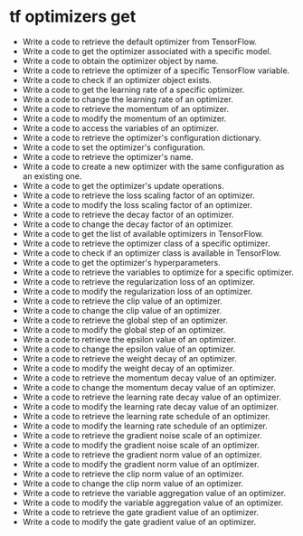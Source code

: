 # tf optimizers get

- Write a code to retrieve the default optimizer from TensorFlow.
- Write a code to get the optimizer associated with a specific model.
- Write a code to obtain the optimizer object by name.
- Write a code to retrieve the optimizer of a specific TensorFlow variable.
- Write a code to check if an optimizer object exists.
- Write a code to get the learning rate of a specific optimizer.
- Write a code to change the learning rate of an optimizer.
- Write a code to retrieve the momentum of an optimizer.
- Write a code to modify the momentum of an optimizer.
- Write a code to access the variables of an optimizer.
- Write a code to retrieve the optimizer's configuration dictionary.
- Write a code to set the optimizer's configuration.
- Write a code to retrieve the optimizer's name.
- Write a code to create a new optimizer with the same configuration as an existing one.
- Write a code to get the optimizer's update operations.
- Write a code to retrieve the loss scaling factor of an optimizer.
- Write a code to modify the loss scaling factor of an optimizer.
- Write a code to retrieve the decay factor of an optimizer.
- Write a code to change the decay factor of an optimizer.
- Write a code to get the list of available optimizers in TensorFlow.
- Write a code to retrieve the optimizer class of a specific optimizer.
- Write a code to check if an optimizer class is available in TensorFlow.
- Write a code to get the optimizer's hyperparameters.
- Write a code to retrieve the variables to optimize for a specific optimizer.
- Write a code to retrieve the regularization loss of an optimizer.
- Write a code to modify the regularization loss of an optimizer.
- Write a code to retrieve the clip value of an optimizer.
- Write a code to change the clip value of an optimizer.
- Write a code to retrieve the global step of an optimizer.
- Write a code to modify the global step of an optimizer.
- Write a code to retrieve the epsilon value of an optimizer.
- Write a code to change the epsilon value of an optimizer.
- Write a code to retrieve the weight decay of an optimizer.
- Write a code to modify the weight decay of an optimizer.
- Write a code to retrieve the momentum decay value of an optimizer.
- Write a code to change the momentum decay value of an optimizer.
- Write a code to retrieve the learning rate decay value of an optimizer.
- Write a code to modify the learning rate decay value of an optimizer.
- Write a code to retrieve the learning rate schedule of an optimizer.
- Write a code to modify the learning rate schedule of an optimizer.
- Write a code to retrieve the gradient noise scale of an optimizer.
- Write a code to modify the gradient noise scale of an optimizer.
- Write a code to retrieve the gradient norm value of an optimizer.
- Write a code to modify the gradient norm value of an optimizer.
- Write a code to retrieve the clip norm value of an optimizer.
- Write a code to change the clip norm value of an optimizer.
- Write a code to retrieve the variable aggregation value of an optimizer.
- Write a code to modify the variable aggregation value of an optimizer.
- Write a code to retrieve the gate gradient value of an optimizer.
- Write a code to modify the gate gradient value of an optimizer.
